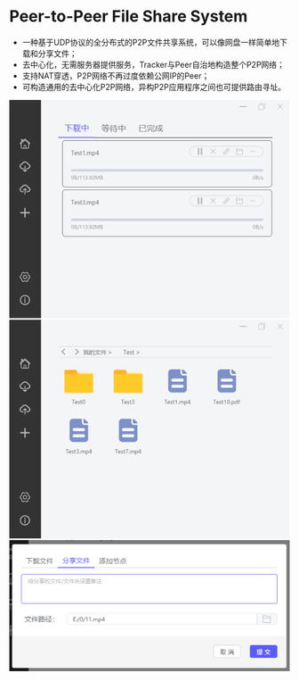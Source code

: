 # Peer-to-Peer File Share System
- 一种基于UDP协议的全分布式的P2P文件共享系统，可以像网盘一样简单地下载和分享文件；
- 去中心化，无需服务器提供服务，Tracker与Peer自治地构造整个P2P网络；
- 支持NAT穿透，P2P网络不再过度依赖公网IP的Peer；
- 可构造通用的去中心化P2P网络，异构P2P应用程序之间也可提供路由寻址。

![download](https://github.com/umichan0621/P2P-File-Share-System/blob/main/picture/download.png)
![my_file](https://github.com/umichan0621/P2P-File-Share-System/blob/main/picture/my_file.png)
![share_file](https://github.com/umichan0621/P2P-File-Share-System/blob/main/picture/share_file.png)